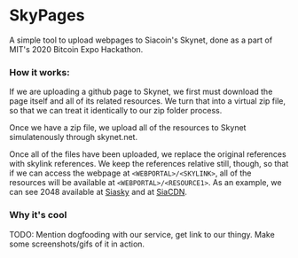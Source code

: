 # SkyPages
A simple tool to upload webpages to Siacoin's Skynet, done as a part of MIT's 2020 Bitcoin Expo Hackathon.

### How it works:

If we are uploading a github page to Skynet, we first must download the page itself and all of its related resources. We turn that into a virtual zip file, so that we can treat it identically to our zip folder process.

Once we have a zip file, we upload all of the resources to Skynet simulatenously through skynet.net. 

Once all of the files have been uploaded, we replace the original references with skylink references.
We keep the references relative still, though, so that if we can access the webpage at `<WEBPORTAL>/<SKYLINK>`, all of the resources will be available at `<WEBPORTAL>/<RESOURCE1>`. As an example, we can see 2048 available at [Siasky](https://siasky.net/CAAl5W2XQYN3qlQRvIq5G8iz1Jf5jHDwstyWx_Rwd6CmLQ) and at [SiaCDN](https://siacdn.com/CAAl5W2XQYN3qlQRvIq5G8iz1Jf5jHDwstyWx_Rwd6CmLQ).

### Why it's cool

TODO: 
Mention dogfooding with our service, get link to our thingy. Make some screenshots/gifs of it in action.